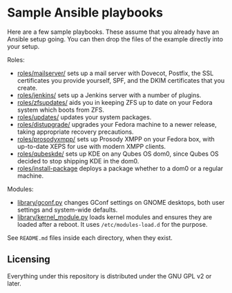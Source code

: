 Sample Ansible playbooks
============================================

Here are a few sample playbooks.  These assume that you already have an
Ansible setup going.  You can then drop the files of the example
directly into your setup.

Roles:

* [roles/mailserver/](roles/mailserver/) sets up a mail server with Dovecot, Postfix,
   the SSL certificates you provide yourself, SPF, and the DKIM
   certificates that you create.
* [roles/jenkins/](roles/jenkins/) sets up a Jenkins server with a number of plugins.
* [roles/zfsupdates/](roles/zfsupdates/) aids you in keeping ZFS up to date on your
   Fedora system which boots from ZFS.
* [roles/updates/](roles/updates/) updates your system packages.
* [roles/distupgrade/](roles/distupgrade/) upgrades your Fedora machine to a newer
  release, taking appropriate recovery precautions.
* [roles/prosodyxmpp/](roles/prosodyxmpp/) sets up Prosody XMPP on your Fedora
  box, with up-to-date XEPS for use with modern XMPP clients.
* [roles/qubeskde/](roles/qubeskde/) sets up KDE on any Qubes OS dom0,
  since Qubes OS decided to stop shipping KDE in the dom0.
* [roles/install-package](roles/install-package/) deploys a package
  whether to a dom0 or a regular machine.

Modules:
* [library/gconf.py](library/gconf.py) changes GConf settings on GNOME desktops,
  both user settings and system-wide defaults.
* [library/kernel_module.py](library/kernel_module.py) loads kernel modules and
  ensures they are loaded after a reboot.  It uses `/etc/modules-load.d` for the
  purpose.

See `README.md` files inside each directory, when they exist.

Licensing
---------

Everything under this repository is distributed under the GNU GPL v2
or later.

